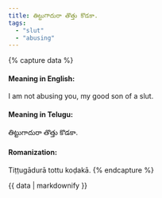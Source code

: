 ```yaml
---
title: తిట్టుగాదురా తొత్తు కొడకా.
tags:
  - "slut"
  - "abusing"
---
```


{% capture data %}
#### Meaning in English:
I am not abusing you, my good son of a slut.

#### Meaning in Telugu:
తిట్టుగాదురా తొత్తు కొడకా.

#### Romanization:
Tiṭṭugādurā tottu koḍakā.
{% endcapture %}

{{ data | markdownify }}


